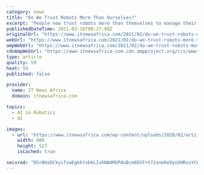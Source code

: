 ```yaml
---
category: news
title: "Do We Trust Robots More Than Ourselves?"
excerpt: "People now trust robots more than themselves to manage their finances, according to a new study by Oracle and personal finance expert Farnoosh Torabi. The study of more than 9,000 consumers and business leaders in 14 countries found that the COVID-19 pandemic has increased financial anxiety,"
publishedDateTime: 2021-02-16T08:37:00Z
originalUrl: "https://www.itnewsafrica.com/2021/02/do-we-trust-robots-more-than-ourselves/"
webUrl: "https://www.itnewsafrica.com/2021/02/do-we-trust-robots-more-than-ourselves/"
ampWebUrl: "https://www.itnewsafrica.com/2021/02/do-we-trust-robots-more-than-ourselves/?amp"
cdnAmpWebUrl: "https://www-itnewsafrica-com.cdn.ampproject.org/c/s/www.itnewsafrica.com/2021/02/do-we-trust-robots-more-than-ourselves/?amp"
type: article
quality: 59
heat: 59
published: false

provider:
  name: IT News Africa
  domain: itnewsafrica.com

topics:
  - AI in Robotics
  - AI

images:
  - url: "https://www.itnewsafrica.com/wp-content/uploads/2020/02/artificial-intelligence-AI.png"
    width: 800
    height: 527
    isCached: true

secured: "DSrBHzDCkyifxwEgkkYvbkLIxhNAdMUPAoBcm6D2F+t72aneKe9yoVHRvsYC6y4GzOi6KERY+pP1wQOCwJE6eGqCUvOxgmxBUudpxkttxr+JnvFb/9H3yMH24xwzFk1p7Jj2kdql4fKvFvyV82zm4afWGngo0wHtx5DD3FHa8RAbvGBDclz/S/FrFfj30xn+uZ+6J5FbWoXuiD0SPgtCmFnKBRe/rZlnTvLFECabTBCZjk4RC2x/DihfmE34+MgX2EOr2hzjzYyZ2qQwUKL90cWM/xtHr4kYjH8yrFaBSrt78hliFJfd5nLj/0OFU905MdnQxmhpdAHA8UdkIBD0B808629ATGwbI4yeqlW85Bk=;ufgToU06uHWVjtpU659QtQ=="
---
```


